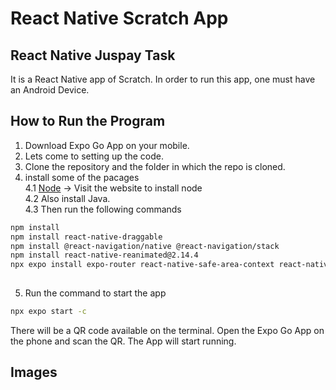 # React Native Scratch App
## React Native Juspay Task

It is a React Native app of Scratch. In order to run this app, one must have an Android Device. 

## How to Run the Program
1. Download Expo Go App on your mobile. 
2. Lets come to setting up the code. 
3. Clone the repository and the folder in which the repo is cloned. 
4. install some of the pacages<br>
   4.1 [Node](https://nodejs.org/en/download/prebuilt-binaries) -> Visit the website to install node<br>
   4.2 Also install Java.<br>
   4.3 Then run the following commands<br>
```bash
npm install
npm install react-native-draggable
npm install @react-navigation/native @react-navigation/stack
npm install react-native-reanimated@2.14.4
npx expo install expo-router react-native-safe-area-context react-native-screens expo-linking expo-constants expo-status-bar
  
```
5. Run the command to start the app
```bash
npx expo start -c
```
There will be a QR code available on the terminal. Open the Expo Go App on the phone and scan the QR.
The App will start running. 

## Images
